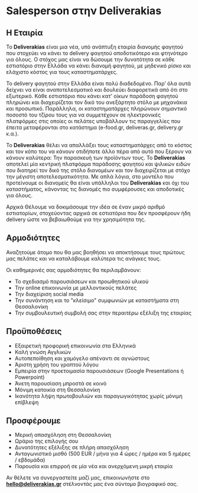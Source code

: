 # Salesperson στην Deliverakias

## H Εταιρία

To **Deliverakias** είναι μια νέα, υπό ανάπτυξη εταιρία διανομής φαγητού που στοχεύει να κάνει το delivery φαγητού αποδοτικότερο και φτηνότερο για όλους. Ο στόχος μας είναι να δώσουμε την δυνατότητα σε κάθε εστιατόριο στην Ελλάδα να κάνει διανομή φαγητού, με μηδενικό ρίσκο και ελάχιστο κόστος για τους καταστηματάρχες.

Το delivery φαγητού στην Ελλάδα είναι πολύ διαδεδομένο. Παρ’ όλα αυτά δείχνει να είναι αναποτελεσματικό και δουλεύει διαφορετικά από ότι στο εξωτερικό. Κάθε εστιατόριο που κάνει κατ’ οίκων παράδοση φαγητού πληρώνει και διαχειρίζεται τον δικό του ανεξάρτητο στόλο με μηχανάκια και προσωπικό. Παράλληλα, οι καταστηματάρχες πληρώνουν σημαντικό ποσοστό του τζίρου τους για να συμμετέχουν σε ηλεκτρονικές πλατφόρμες στις οποίες οι πελάτες υποβάλλουν τις παραγγελίες που έπειτα μεταφέρονται στο κατάστημα (e-food.gr, deliveras.gr, delivery.gr κ.α.).

Το **Deliverakias** θέλει να απαλλάξει τους καταστηματάρχες από το κόστος και τον κόπο του να κάνουν οτιδήποτε άλλο πέρα από αυτό που ξέρουν να κάνουν καλύτερα: Την παρασκευή των προϊόντων τους. Το **Deliverakias** αποτελεί μία κεντρική πλατφόρμα παράδοσης φαγητού και ψιλικών ειδών που διατηρεί τον δικό της στόλο διανομέων και τον διαχειρίζεται με στόχο την μέγιστη αποτελεσματικότητα. Με απλά λόγια, στο μοντέλο που προτείνουμε οι διανομείς θα είναι υπάλληλοι του **Deliverakias** και όχι του καταστήματος, κάνοντας τις διανομές πιο συμφέρουσες και αποδοτικές για όλους.

Αρχικά Θέλουμε να δοκιμάσουμε την ιδέα σε έναν μικρό αριθμό εστιατορίων, στοχεύοντας αρχικά σε εστιατόρια που δεν προσφέρουν ήδη delivery ώστε να βεβαιωθούμε για την χρησιμότητα της.

## Αρμοδιότητες
Αναζητούμε άτομο που θα μας βοηθήσει να αποκτήσουμε τους πρώτους μας πελάτες και να καταλάβουμε καλύτερα τις ανάγκες τους.

Οι καθημερινές σας αρμοδιότητες θα περιλαμβάνουν:

* Το σχεδιασμό παρουσιάσεων και προωθητικού υλικού
* Την online επικοινωνία με μελλοντικούς πελάτες
* Την διαχείριση social media
* Την συνάντηση και το "κλείσιμο" συμφωνιών με καταστήματα στη Θεσσαλονίκη
* Την συμβουλευτική συμβολή σας στην περαιτέρω εξέλιξη της εταιρίας

## Προϋποθέσεις
* Εξαιρετική προφορική επικοινωνία στα Ελληνικά
* Καλή γνώση Αγγλικών
* Αυτοπεποίθηση και χαμόγελο απέναντι σε αγνώστους
* Άριστη χρήση του γραπτού λόγου
* Εμπειρία στην προετοιμασία παρουσιάσεων (Google Presentations ή Powerpoint)
* Άνετη παρουσίαση μπροστά σε κοινό
* Μόνιμη κατοικία στη Θεσσαλονίκη
* Ικανότητα λήψη πρωτοβουλιών και παραγωγικότητας χωρίς μόνιμη επίβλεψη

## Προσφέρουμε
* Μερική απασχόληση στη Θεσσαλονίκη
* Ωράριο της επιλογής σου
* Δυνατότητες εξέλιξης σε πλήρη απασχόληση
* Ανταγωνιστικό μισθό (500 EUR / μήνα για 4 ώρες / ημέρα και 5 ημέρες / εβδομάδα)
* Παρουσία και επιρροή σε μία νέα και ανερχόμενη μικρή εταιρία

Αν θέλετε να συνεργαστείτε μαζί μας, επικοινωνήστε στο **hello@deliverakias.gr**
στέλνοντάς μας ένα σύντομο βιογραφικό σας.
